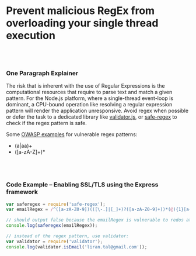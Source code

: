 # Prevent malicious RegEx from overloading your single thread execution

<br/><br/>

### One Paragraph Explainer

The risk that is inherent with the use of Regular Expressions is the computational resources that require to parse text and match a given pattern.  For the Node.js platform, where a single-thread event-loop is dominant, a CPU-bound operation like resolving a regular expression pattern will render the application unresponsive.
Avoid regex when possible or defer the task to a dedicated library like [validator.js](https://github.com/chriso/validator.js), or [safe-regex](https://github.com/substack/safe-regex) to check if the regex pattern is safe.

Some [OWASP examples](https://www.owasp.org/index.php/Regular_expression_Denial_of_Service_-_ReDoS) for vulnerable regex patterns:
* (a|aa)+
* ([a-zA-Z]+)*

<br/><br/>

### Code Example – Enabling SSL/TLS using the Express framework

```javascript
var saferegex = require('safe-regex');
var emailRegex = /^([a-zA-Z0-9])(([\-.]|[_]+)?([a-zA-Z0-9]+))*(@){1}[a-z0-9]+[.]{1}(([a-z]{2,3})|([a-z]{2,3}[.]{1}[a-z]{2,3}))$/;

// should output false because the emailRegex is vulnerable to redos attacks
console.log(saferegex(emailRegex));

// instead of the regex pattern, use validator:
var validator = require('validator');
console.log(validator.isEmail('liran.tal@gmail.com'));
```

<br/><br/>
